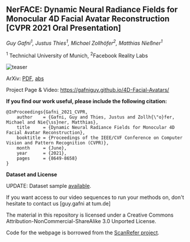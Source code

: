 ## NerFACE: Dynamic Neural Radiance Fields for Monocular 4D Facial Avatar Reconstruction [CVPR 2021 Oral Presentation]

*Guy Gafni<sup>1</sup>, Justus Thies<sup>1</sup>, Michael Zollhöfer<sup>2</sup>, Matthias Nießner<sup>1</sup>*

<sup>1</sup> Technichal University of Munich, <sup>2</sup>Facebook Reality Labs

![teaser](https://justusthies.github.io/posts/nerface/teaser.jpg)

ArXiv:  <a href="https://arxiv.org/pdf/2012.03065">PDF</a>,  <a href="https://arxiv.org/abs/2012.03065">abs</a>

Project Page & Video: <a href="https://gafniguy.github.io/4D-Facial-Avatars/">https://gafniguy.github.io/4D-Facial-Avatars/</a>


**If you find our work useful, please include the following citation:**


```
@InProceedings{Gafni_2021_CVPR,
    author    = {Gafni, Guy and Thies, Justus and Zollh{\"o}fer, Michael and Nie{\ss}ner, Matthias},
    title     = {Dynamic Neural Radiance Fields for Monocular 4D Facial Avatar Reconstruction},
    booktitle = {Proceedings of the IEEE/CVF Conference on Computer Vision and Pattern Recognition (CVPR)},
    month     = {June},
    year      = {2021},
    pages     = {8649-8658}
}
```

**Dataset and License**

UPDATE: Dataset sample <a  href="https://github.com/gafniguy/4D-Facial-Avatars/issues/2">available</a>.

If you want access to our video sequences to run your methods on, don't hesitate to contact us [guy.gafni at tum.de]

The material in this repository is licensed under a Creative Commons Attribution-NonCommercial-ShareAlike 3.0 Unported License.

Code for the webpage is borrowed from the <a href="https://github.com/daveredrum/ScanRefer">ScanRefer project</a>.
